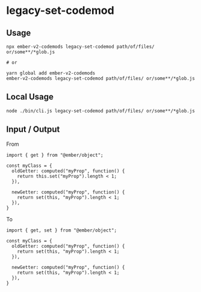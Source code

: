 # legacy-set-codemod


## Usage

```
npx ember-v2-codemods legacy-set-codemod path/of/files/ or/some**/*glob.js

# or

yarn global add ember-v2-codemods
ember-v2-codemods legacy-set-codemod path/of/files/ or/some**/*glob.js
```

## Local Usage
```
node ./bin/cli.js legacy-set-codemod path/of/files/ or/some**/*glob.js
```

## Input / Output

From
```
import { get } from "@ember/object";

const myClass = {
  oldGetter: computed("myProp", function() {
    return this.set("myProp").length < 1;
  }),
  
  newGetter: computed("myProp", function() {
    return set(this, "myProp").length < 1;
  }),
}
```

To
```
import { get, set } from "@ember/object";

const myClass = {
  oldGetter: computed("myProp", function() {
    return set(this, "myProp").length < 1;
  }),
  
  newGetter: computed("myProp", function() {
    return set(this, "myProp").length < 1;
  }),
}
```

<!--FIXTURES_TOC_START-->
<!--FIXTURES_TOC_END-->

<!--FIXTURES_CONTENT_START-->
<!--FIXTURES_CONTENT_END-->